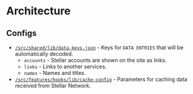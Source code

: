 # Architecture

## Configs

- [`/src/shared/lib/data-keys.json`](/src/shared/lib/data-keys.json) - Keys ​​for `DATA ENTRIES` that will be automatically decoded.
  - `accounts` - Stellar accounts are shown on the site as links.
  - `links` - Links to another services.
  - `names` - Names and titles.
- [`/src/features/hooks/lib/cache-config`](/src/features/hooks/lib/cache-config) - Parameters for caching data received from Stellar Network.
